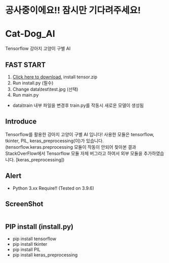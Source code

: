 # 공사중이에요!! 잠시만 기다려주세요!
# Cat-Dog_AI
Tensorflow 강아지 고양이 구별 AI

## FAST START
1. <a href="https://github.com/tionlab/Cat-Dog_AI/releases/tag/Stable1.0.0">Click here to download.</a> install tensor.zip
2. Run install.py (필수)
3. Change data\test\test.jpg (선택)
3. Run main.py
+ data\train 내부 파일을 변경후 train.py를 작동시 새로운 모델이 생성됨

## Introduce
Tensorflow를 활용한 강아지 고양이 구별 AI 입니다!
사용한 모듈은 tensorflow, tkinter, PIL, keras_preprocessing(이)가 있습니다.
(tensorflow.keras.preprocessing 모듈이 작동이 안되어 찾아본 결과 StackOverFlow에서 Tensorflow 모듈 자체 버그라고 하여서 외부 모듈을 추가하였습니다. [keras_preprocessing])

## Alert

- Python 3.xx Require!! (Tested on 3.9.6)

## ScreenShot

<p align="center">
<img src=""></img>
</p>

## PIP install (install.py)

- pip install tensorflow
- pip install tkinter
- pip install PIL
- pip install keras_preprocessing
